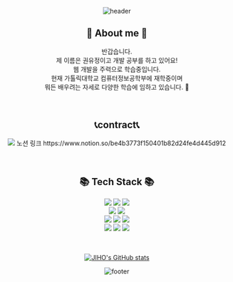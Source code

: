 <div align="center">

![header](https://capsule-render.vercel.app/api?type=waving&color=timeGradient&text=Welcome%20to%20yujeong%20GitHub%20👋&animation=twinkling&fontSize=35&fontAlignY=40&fontAlign=70&height=250)
  
</div>


<h2 align="center">💝 About me 💝 <br></h2>
<div align="center">
반갑습니다.<br>
제 이름은 권유정이고 개발 공부를 하고 있어요!<br>
웹 개발을 주력으로 학습중입니다. <br>
현재 가톨릭대학교 컴퓨터정보공학부에 재학중이며<br> 뭐든 배우려는 자세로 다양한 학습에 임하고 있습니다. 🙂<br>
</div>
<br>
<br>
<h2 align="center">📞contract📞</h2>

<div align="center">

<img src="https://img.shields.io/badge/notion-000000.svg?style=flat-square&logo=notion&logoColor=white"/>
노션 링크 <a href:"https://www.notion.so/be4b3773f150401b82d24fe4d445d912">https://www.notion.so/be4b3773f150401b82d24fe4d445d912</a>

</div>
<br>
<br>
<h2 align="center">📚 Tech Stack 📚 </h2>


<div align="center">
  <img src="https://img.shields.io/badge/Java-007396.svg?&style=for-the-badge&logo=Java&logoColor=white"/>
  <img src="https://img.shields.io/badge/springboot-6DB33F.svg?&style=for-the-badge&logo=springboot&logoColor=FFFFFF" />
  <img src="https://img.shields.io/badge/vue.js-4FC08D.svg?&style=for-the-badge&logo=vuedotjs&logoColor=FFFFFF" />
  <br>
  <img src="https://img.shields.io/badge/mysql-4479A1.svg?&style=for-the-badge&logo=mysql&logoColor=FFFFFF" />
  <img src="https://img.shields.io/badge/mariadb-1F305F.svg?&style=for-the-badge&logo=mariadbfoundation&logoColor=FFFFFF" />
  <br>
  <img src="https://img.shields.io/badge/c-A8B9CC.svg?&style=for-the-badge&logo=c&logoColor=FFFFFF" />
  <img src="https://img.shields.io/badge/python-3776AB.svg?&style=for-the-badge&logo=python&logoColor=FFFFFF" />
  <img src="https://img.shields.io/badge/javascript-F7DF1E.svg?&style=for-the-badge&logo=javascript&logoColor=FFFFFF" />
  <br>
   <img src="https://img.shields.io/badge/html5-E34F26.svg?&style=for-the-badge&logo=html5&logoColor=FFFFFF" />
   <img src="https://img.shields.io/badge/css3-1572B6.svg?&style=for-the-badge&logo=css3&logoColor=FFFFFF+" />
   <img src="https://img.shields.io/badge/jquery-0769AD.svg?&style=for-the-badge&logo=jquery&logoColor=FFFFFF" />
</div>
<br>
<br>
<div align="center">

  
  [![JIHO's GitHub stats](https://github-readme-stats.vercel.app/api?username=yujeong-world&include_all_commits=true&theme=nord&hide_border=true&count_private=true)](https://github.com/yujeong-world/github-readme-stats)


</div>
<div align="center">

  
  ![footer](https://capsule-render.vercel.app/api?type=waving&color=auto&height=100&section=footer)

  
</div>

